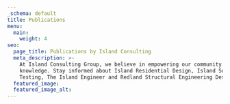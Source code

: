 ```yaml
---
_schema: default
title: Publications
menu:
  main:
    weight: 4
seo:
  page_title: Publications by Island Consulting
  meta_description: >-
    At Island Consulting Group, we believe in empowering our community with
    knowledge. Stay informed about Island Residential Design, Island Soil
    Testing, The Island Engineer and Redland Structural Engineering Design.
  featured_image:
  featured_image_alt:
---
```

